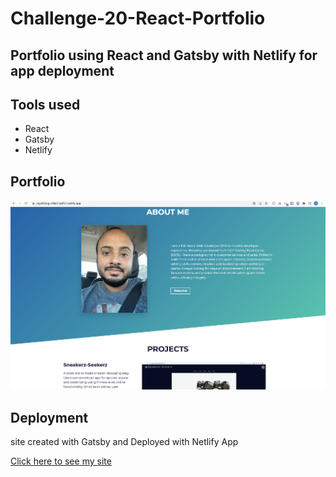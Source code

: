 # Challenge-20-React-Portfolio

## Portfolio using React and Gatsby with Netlify for app deployment

## Tools used
* React
* Gatsby
* Netlify

## Portfolio

![](src/images/React-Portfolio-Demo.jpg)

## Deployment

site created with Gatsby and Deployed with Netlify App

[Click here to see my site](http://juan-carlos-gomez.net/)
